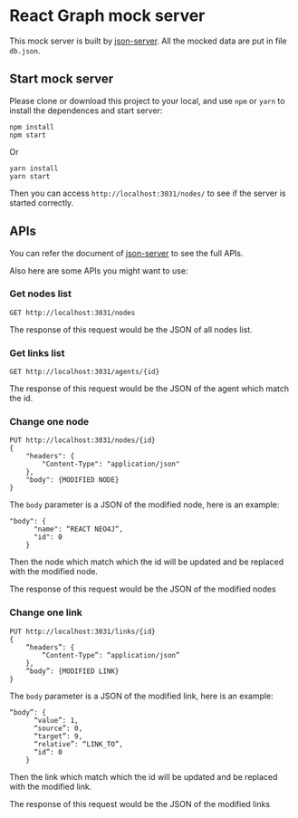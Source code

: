 # React Graph mock server

This mock server is built by [json-server](https://github.com/typicode/json-server). All the mocked data are put in file `db.json`. 


## Start mock server

Please clone or download this project to your local, and use `npm` or `yarn` to install the dependences and start server:

```
npm install
npm start
```

Or

```
yarn install
yarn start
```

Then you can access `http://localhost:3031/nodes/` to see if the server is started correctly.

## APIs

You can refer the document of [json-server](https://github.com/typicode/json-server) to see the full APIs. 

Also here are some APIs you might want to use:

### Get nodes list

```
GET http://localhost:3031/nodes
```

The response of this request would be the JSON of all nodes list.

### Get links list

```
GET http://localhost:3031/agents/{id}
```

The response of this request would be the JSON of the agent which match the id.

### Change one node

```
PUT http://localhost:3031/nodes/{id}
{
    "headers": {
        "Content-Type": "application/json"
    },
    "body": {MODIFIED NODE}
}
```

The `body` parameter is a JSON of the modified node, here is an example:

```
"body": {
      "name": “REACT NEO4J“,
      "id": 0
    }
```

Then the node which match which the id will be updated and be replaced with the modified node. 

The response of this request would be the JSON of the modified nodes

### Change one link

```
PUT http://localhost:3031/links/{id}
{
    “headers”: {
        “Content-Type”: “application/json”
    },
    “body”: {MODIFIED LINK}
}
```

The `body` parameter is a JSON of the modified link, here is an example:

```
“body”: {
      “value”: 1,
      “source”: 0,
      “target”: 9,
      “relative”: “LINK_TO”,
      “id”: 0
    }
```

Then the link which match which the id will be updated and be replaced with the modified link. 

The response of this request would be the JSON of the modified links

